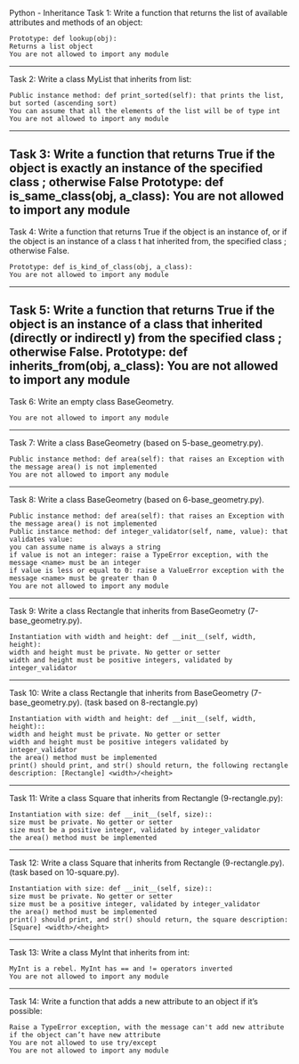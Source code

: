 Python - Inheritance
Task 1:
    Write a function that returns the list of available attributes and methods of an object:

    Prototype: def lookup(obj):
    Returns a list object
    You are not allowed to import any module
-----------------------------------------------------------------------------------------------

Task 2: 
    Write a class MyList that inherits from list:

    Public instance method: def print_sorted(self): that prints the list, but sorted (ascending sort)
    You can assume that all the elements of the list will be of type int
    You are not allowed to import any module
----------------------------------------------------------------------------------------------------

Task 3:
    Write a function that returns True if the object is exactly an instance of the specified class ; otherwise False
    Prototype: def is_same_class(obj, a_class):
    You are not allowed to import any module
-------------------------------------------------------------------------------------------------------

Task 4:
    Write a function that returns True if the object is an instance of, or if the object is an instance of a class t    hat inherited from, the specified class ; otherwise False.

    Prototype: def is_kind_of_class(obj, a_class):
    You are not allowed to import any module
-----------------------------------------------------------------------------------------------------------

Task 5:
    Write a function that returns True if the object is an instance of a class that inherited (directly or indirectl    y) from the specified class ; otherwise False.
    Prototype: def inherits_from(obj, a_class):
    You are not allowed to import any module
--------------------------------------------------------------------------------------------------------------

Task 6:
    Write an empty class BaseGeometry.

    You are not allowed to import any module
--------------------------------------------------------------------------------------------------------------
Task 7:
    Write a class BaseGeometry (based on 5-base_geometry.py).

    Public instance method: def area(self): that raises an Exception with the message area() is not implemented
    You are not allowed to import any module
------------------------------------------------------------------------------------------------------------------

Task 8:
    Write a class BaseGeometry (based on 6-base_geometry.py).

    Public instance method: def area(self): that raises an Exception with the message area() is not implemented
    Public instance method: def integer_validator(self, name, value): that validates value:
    you can assume name is always a string
    if value is not an integer: raise a TypeError exception, with the message <name> must be an integer
    if value is less or equal to 0: raise a ValueError exception with the message <name> must be greater than 0
    You are not allowed to import any module
------------------------------------------------------------------------------------------------------------------
Task 9:
    Write a class Rectangle that inherits from BaseGeometry (7-base_geometry.py).

    Instantiation with width and height: def __init__(self, width, height):
    width and height must be private. No getter or setter
    width and height must be positive integers, validated by integer_validator
------------------------------------------------------------------------------------------------------------------

Task 10:
    Write a class Rectangle that inherits from BaseGeometry (7-base_geometry.py). (task based on 8-rectangle.py)

    Instantiation with width and height: def __init__(self, width, height)::
    width and height must be private. No getter or setter
    width and height must be positive integers validated by integer_validator
    the area() method must be implemented
    print() should print, and str() should return, the following rectangle description: [Rectangle] <width>/<height>
-----------------------------------------------------------------------------------------------------------------

Task 11:
    Write a class Square that inherits from Rectangle (9-rectangle.py):

    Instantiation with size: def __init__(self, size)::
    size must be private. No getter or setter
    size must be a positive integer, validated by integer_validator
    the area() method must be implemented
------------------------------------------------------------------------------------------------------------------

Task 12:
    Write a class Square that inherits from Rectangle (9-rectangle.py). (task based on 10-square.py).

    Instantiation with size: def __init__(self, size)::
    size must be private. No getter or setter
    size must be a positive integer, validated by integer_validator
    the area() method must be implemented
    print() should print, and str() should return, the square description: [Square] <width>/<height>
------------------------------------------------------------------------------------------------------------------

Task 13:
    Write a class MyInt that inherits from int:

    MyInt is a rebel. MyInt has == and != operators inverted
    You are not allowed to import any module
-------------------------------------------------------------------------------------------------------------------

Task 14:
    Write a function that adds a new attribute to an object if it’s possible:

    Raise a TypeError exception, with the message can't add new attribute if the object can’t have new attribute
    You are not allowed to use try/except
    You are not allowed to import any module


